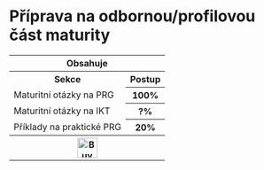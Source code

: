 # Příprava na odbornou/profilovou část maturity
<table>
 <tr>
	  <th colspan="3">Obsahuje</th>
 </tr>
 <tr>
	<th>Sekce</th>
	<th>Postup</th>
 </tr>
 <tr>
	  <td>Maturitní otázky na PRG</td>
	  <th>100%</th>
 </tr>
 <tr>
	  <td>Maturitní otázky na IKT</td>
	  <th>?%</th>
 </tr>
 <tr>
	  <td>Příklady na praktické PRG</td>
	  <th>20%</th>
 </tr>
 <tr>
	  <th colspan="3"><a href='https://ko-fi.com/P5P11WTFL' target='_blank'><img height='36' style='border:0px;height:36px;' src='https://cdn.ko-fi.com/cdn/kofi1.png?v=2' border='0' alt='Buy Me a Coffee at ko-fi.com' /></a></th>	 
 </tr>
</table>
